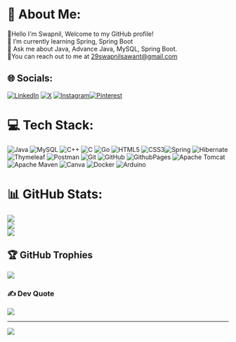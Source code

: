 
# 💫 About Me:
👋Hello I'm Swapnil, Welcome to my GitHub profile!<br>🌱 I’m currently learning Spring, Spring Boot<br>💬 Ask me about Java, Advance Java, MySQL, Spring Boot.<br> 📧You can reach out to me at 29swapnilsawant@gmail.com


## 🌐 Socials:
 [![LinkedIn](https://img.shields.io/badge/LinkedIn-%230077B5.svg?logo=linkedin&logoColor=white)](https://linkedin.com/in/https://www.linkedin.com/in/swapnil-sawant-36523016b/)  [![X](https://img.shields.io/badge/X-black.svg?logo=X&logoColor=white)](https://x.com/SwapnilSSawant7) [![Instagram](https://img.shields.io/badge/Instagram-%23E4405F.svg?logo=Instagram&logoColor=white)](https://instagram.com/swapnil9134)[![Pinterest](https://img.shields.io/badge/Pinterest-%23E60023.svg?logo=Pinterest&logoColor=white)](https://pinterest.com/swapnil9134)


# 💻 Tech Stack:
![Java](https://img.shields.io/badge/java-%23ED8B00.svg?style=flat&logo=openjdk&logoColor=white) ![MySQL](https://img.shields.io/badge/mysql-4479A1.svg?style=flat&logo=mysql&logoColor=white) ![C++](https://img.shields.io/badge/c++-%2300599C.svg?style=flat&logo=c%2B%2B&logoColor=white) ![C](https://img.shields.io/badge/c-%2300599C.svg?style=flat&logo=c&logoColor=white)  ![Go](https://img.shields.io/badge/go-%2300ADD8.svg?style=flat&logo=go&logoColor=white)  ![HTML5](https://img.shields.io/badge/html5-%23E34F26.svg?style=flat&logo=html5&logoColor=white) ![CSS3](https://img.shields.io/badge/css3-%231572B6.svg?style=flat&logo=css3&logoColor=white)![Spring](https://img.shields.io/badge/spring-%236DB33F.svg?style=flat&logo=spring&logoColor=white) ![Hibernate](https://img.shields.io/badge/Hibernate-59666C?style=flat&logo=Hibernate&logoColor=white)  ![Thymeleaf](https://img.shields.io/badge/Thymeleaf-%23005C0F.svg?style=flat&logo=Thymeleaf&logoColor=white) ![Postman](https://img.shields.io/badge/Postman-FF6C37?style=flat&logo=postman&logoColor=white) ![Git](https://img.shields.io/badge/git-%23F05033.svg?style=flat&logo=git&logoColor=white) ![GitHub](https://img.shields.io/badge/github-%23121011.svg?style=flat&logo=github&logoColor=white) ![GithubPages](https://img.shields.io/badge/github%20pages-121013?style=flat&logo=github&logoColor=white)  ![Apache Tomcat](https://img.shields.io/badge/apache%20tomcat-%23F8DC75.svg?style=flat&logo=apache-tomcat&logoColor=black) ![Apache Maven](https://img.shields.io/badge/Apache%20Maven-C71A36?style=flat&logo=Apache%20Maven&logoColor=white)   ![Canva](https://img.shields.io/badge/Canva-%2300C4CC.svg?style=flat&logo=Canva&logoColor=white)  ![Docker](https://img.shields.io/badge/docker-%230db7ed.svg?style=flat&logo=docker&logoColor=white) ![Arduino](https://img.shields.io/badge/-Arduino-00979D?style=flat&logo=Arduino&logoColor=white)

# 📊 GitHub Stats:
![](https://github-readme-stats.vercel.app/api?username=swapnilsawant34&theme=dark&hide_border=false&include_all_commits=false&count_private=false)<br/>
![](https://github-readme-streak-stats.herokuapp.com/?user=swapnilsawant34&theme=dark&hide_border=false)<br/>
![](https://github-readme-stats.vercel.app/api/top-langs/?username=swapnilsawant34&theme=dark&hide_border=false&include_all_commits=false&count_private=false&layout=compact)

## 🏆 GitHub Trophies
![](https://github-profile-trophy.vercel.app/?username=swapnilsawant34&theme=radical&no-frame=false&no-bg=false&margin-w=4)

### ✍️ Dev Quote
![](https://quotes-github-readme.vercel.app/api?type=vetical&theme=dark)

<!--### 🔝 Top Contributed Repo
![](https://github-contributor-stats.vercel.app/api?username=swapnilsawant34&limit=5&theme=dark&combine_all_yearly_contributions=true) -->

<!-- ### 😂 Dev Meme
<img src='https://memer-new.vercel.app/' style="height: 400px;"/>-->

---
[![](https://visitcount.itsvg.in/api?id=swapnilsawant34&icon=9&color=1)](https://visitcount.itsvg.in)


